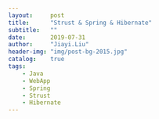 ```yaml
---
layout:     post
title:      "Strust & Spring & Hibernate"
subtitle:   ""
date:       2019-07-31
author:     "Jiayi.Liu"
header-img: "img/post-bg-2015.jpg"
catalog: 	true
tags:
    - Java
    - WebApp
    - Spring
    - Strust
    - Hibernate
---
```


&nbsp;&nbsp;&nbsp;&nbsp;